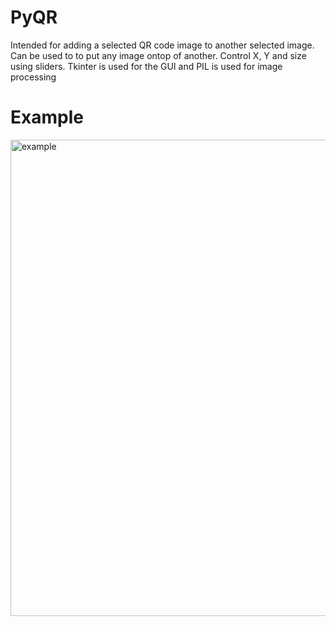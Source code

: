 # PyQR

Intended for adding a selected QR code image to another selected image. Can be used to to put any image ontop of another. Control X, Y and size using sliders. Tkinter is used for the GUI and PIL is used for image processing

# Example
<img width="762" alt="example" src="https://user-images.githubusercontent.com/31525122/163572020-8f475909-2be1-43ca-afe6-a1192f7044bc.png">
